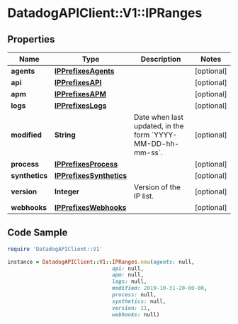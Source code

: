 # DatadogAPIClient::V1::IPRanges

## Properties

Name | Type | Description | Notes
------------ | ------------- | ------------- | -------------
**agents** | [**IPPrefixesAgents**](IPPrefixesAgents.md) |  | [optional] 
**api** | [**IPPrefixesAPI**](IPPrefixesAPI.md) |  | [optional] 
**apm** | [**IPPrefixesAPM**](IPPrefixesAPM.md) |  | [optional] 
**logs** | [**IPPrefixesLogs**](IPPrefixesLogs.md) |  | [optional] 
**modified** | **String** | Date when last updated, in the form &#x60;YYYY-MM-DD-hh-mm-ss&#x60;. | [optional] 
**process** | [**IPPrefixesProcess**](IPPrefixesProcess.md) |  | [optional] 
**synthetics** | [**IPPrefixesSynthetics**](IPPrefixesSynthetics.md) |  | [optional] 
**version** | **Integer** | Version of the IP list. | [optional] 
**webhooks** | [**IPPrefixesWebhooks**](IPPrefixesWebhooks.md) |  | [optional] 

## Code Sample

```ruby
require 'DatadogAPIClient::V1'

instance = DatadogAPIClient::V1::IPRanges.new(agents: null,
                                 api: null,
                                 apm: null,
                                 logs: null,
                                 modified: 2019-10-31-20-00-00,
                                 process: null,
                                 synthetics: null,
                                 version: 11,
                                 webhooks: null)
```


